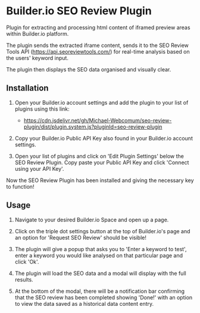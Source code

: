 # Builder.io SEO Review Plugin

Plugin for extracting and processing html content of iframed preview areas within Builder.io platform.

The plugin sends the extracted iframe content, sends it to the SEO Review Tools API (https://api.seoreviewtools.com/) for real-time analysis based on the users' keyword input.

The plugin then displays the SEO data organised and visually clear.

## Installation

1. Open your Builder.io account settings and add the plugin to your list of plugins using this link:

   - https://cdn.jsdelivr.net/gh/Michael-Webcomum/seo-review-plugin/dist/plugin.system.js?pluginId=seo-review-plugin

2. Copy your Builder.io Public API Key also found in your Builder.io account settings.

3. Open your list of plugins and click on 'Edit Plugin Settings' below the SEO Review Plugin. Copy paste your Public API Key and click 'Connect using your API Key'.

Now the SEO Review Plugin has been installed and giving the necessary key to function!

## Usage

1. Navigate to your desired Builder.io Space and open up a page.

2. Click on the triple dot settings button at the top of Builder.io's page and an option for 'Request SEO Review' should be visible!

3. The plugin will give a popup that asks you to 'Enter a keyword to test', enter a keyword you would like analysed on that particular page and click 'Ok'.

4. The plugin will load the SEO data and a modal will display with the full results.

5. At the bottom of the modal, there will be a notification bar confirming that the SEO review has been completed showing 'Done!' with an option to view the data saved as a historical data content entry.
